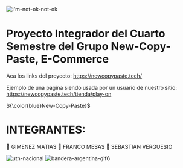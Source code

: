 




![i'm-not-ok-not-ok](https://user-images.githubusercontent.com/106162059/233731615-e9d6d929-ed5d-4b60-8dec-b8049caf5622.gif)

 
# Proyecto Integrador del Cuarto Semestre del Grupo New-Copy-Paste, E-Commerce



 Aca los links del proyecto: https://newcopypaste.tech/
 

Ejemplo de una pagina siendo usada por un usuario de nuestro sitio: https://newcopypaste.tech/tienda/play-on


 ${\color{blue}New-Copy-Paste}$ 


# INTEGRANTES:

🧑 GIMENEZ MATIAS
🧑 FRANCO MESAS
🧑 SEBASTIAN VERGUESIO



![utn-nacional](https://github.com/CodeSystem2022/E-Commerce-NewCopyPaste/assets/106162059/83142085-da6a-44b7-b803-9586eccad403)    ![bandera-argentina-gif6](https://github.com/CodeSystem2022/E-Commerce-NewCopyPaste/assets/106162059/defbdeaa-c492-45b9-bba3-16bcda81868a)




